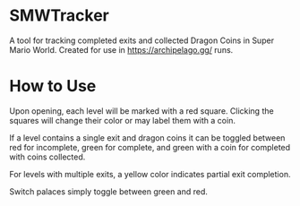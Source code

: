 # SMWTracker
A tool for tracking completed exits and collected Dragon Coins in Super Mario World. Created for use in https://archipelago.gg/ runs.

# How to Use
Upon opening, each level will be marked with a red square. Clicking the squares will change their color or may label them with a coin.

If a level contains a single exit and dragon coins it can be toggled between red for incomplete, green for complete, and green with a coin for completed with coins collected.

For levels with multiple exits, a yellow color indicates partial exit completion.

Switch palaces simply toggle between green and red.
